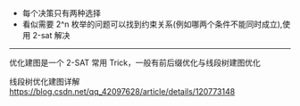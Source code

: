 - 每个决策只有两种选择
- 看似需要 2^n 枚举的问题可以找到约束关系(例如哪两个条件不能同时成立),使用 2-sat 解决

---

优化建图是一个 2-SAT 常用 Trick，一般有前后缀优化与线段树建图优化

线段树优化建图详解
https://blog.csdn.net/qq_42097628/article/details/120773148
